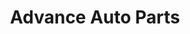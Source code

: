 ---
title: "Advance Auto Parts"
url: /stroudsburg/advance-auto-parts-banner-road/
shop: car parts
---